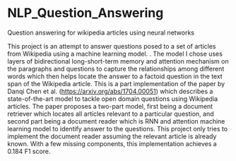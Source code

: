 # NLP_Question_Answering
Question answering for wikipedia articles using neural networks

This project is an attempt to answer questions posed to a set of articles from Wikipedia using a machine learning model. . The model I chose uses layers of bidirectional long-short-term memory and attention mechanism on the paragraphs and questions to capture the relationships among different words which then helps locate the answer to a factoid question in the text span of the Wikipedia article. This is a part implementation of the paper by Danqi Chen et al. (https://arxiv.org/abs/1704.00051) which describes a state-of-the-art model to tackle open domain questions using Wikipedia articles. The paper proposes a two-part model, first being a document retriever which locates all articles relevant to a particular question, and second part being a document reader which is RNN and attention machine learning model to identify answer to the questions. This project only tries to implement the document reader assuming the relevant article is already known. With a few missing components, this implementation achieves a 0.184 F1 score.
